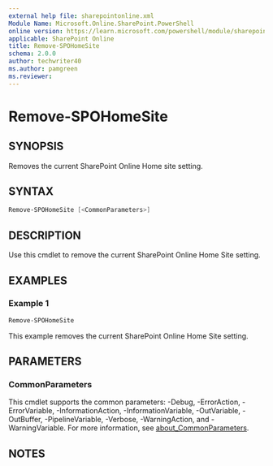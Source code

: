 ```yaml
---
external help file: sharepointonline.xml
Module Name: Microsoft.Online.SharePoint.PowerShell
online version: https://learn.microsoft.com/powershell/module/sharepoint-online/remove-spohomesite
applicable: SharePoint Online
title: Remove-SPOHomeSite
schema: 2.0.0
author: techwriter40
ms.author: pamgreen
ms.reviewer:
---
```


# Remove-SPOHomeSite

## SYNOPSIS

Removes the current SharePoint Online Home site setting.

## SYNTAX

```powershell
Remove-SPOHomeSite [<CommonParameters>]
```

## DESCRIPTION

Use this cmdlet to remove the current SharePoint Online Home Site setting.

## EXAMPLES

### Example 1

```powershell
Remove-SPOHomeSite
```

This example removes the current SharePoint Online Home Site setting.

## PARAMETERS

### CommonParameters

This cmdlet supports the common parameters: -Debug, -ErrorAction, -ErrorVariable, -InformationAction, -InformationVariable, -OutVariable, -OutBuffer, -PipelineVariable, -Verbose, -WarningAction, and -WarningVariable. For more information, see [about_CommonParameters](https://go.microsoft.com/fwlink/p/?LinkID=113216).

## NOTES
